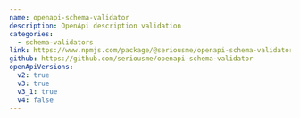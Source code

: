 ```yaml
---
name: openapi-schema-validator
description: OpenApi description validation
categories:
  - schema-validators
link: https://www.npmjs.com/package/@seriousme/openapi-schema-validator
github: https://github.com/seriousme/openapi-schema-validator
openApiVersions:
  v2: true
  v3: true
  v3_1: true
  v4: false
---
```

